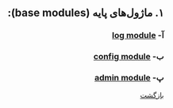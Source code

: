 <div dir="rtl">

## ۱. ماژول‌های پایه (base modules):
### آ- [log module](https://github.com/NikanV/Beego/blob/main/Introduction/LogModule.md)
### ب- [config module](https://github.com/NikanV/Beego/blob/main/Introduction/ConfigModule.md)
### پ- [admin module](https://github.com/NikanV/Beego/blob/main/Introduction/adminModule.md)

  
  
  [بازگشت](https://github.com/NikanV/Beego/blob/main/Introduction/README.md)

</div>
